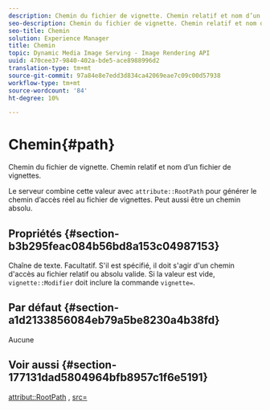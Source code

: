```yaml
---
description: Chemin du fichier de vignette. Chemin relatif et nom d’un fichier de vignettes.
seo-description: Chemin du fichier de vignette. Chemin relatif et nom d’un fichier de vignettes.
seo-title: Chemin
solution: Experience Manager
title: Chemin
topic: Dynamic Media Image Serving - Image Rendering API
uuid: 470cee37-9840-402a-bde5-ace8988996d2
translation-type: tm+mt
source-git-commit: 97a84e8e7edd3d834ca42069eae7c09c00d57938
workflow-type: tm+mt
source-wordcount: '84'
ht-degree: 10%

---
```



# Chemin{#path}

Chemin du fichier de vignette. Chemin relatif et nom d’un fichier de vignettes.

Le serveur combine cette valeur avec `attribute::RootPath` pour générer le chemin d’accès réel au fichier de vignettes. Peut aussi être un chemin absolu.

## Propriétés {#section-b3b295feac084b56bd8a153c04987153}

Chaîne de texte. Facultatif. S&#39;il est spécifié, il doit s&#39;agir d&#39;un chemin d&#39;accès au fichier relatif ou absolu valide. Si la valeur est vide, `vignette::Modifier` doit inclure la commande `vignette=`.

## Par défaut {#section-a1d2133856084eb79a5be8230a4b38fd}

Aucune

## Voir aussi {#section-177131dad5804964bfb8957c1f6e5191}

[attribut::RootPath](../../../../../ir-api/material-cat/image-rendering-api-ref/c-ir-material-catalog/c-ir-attributes-reference/r-ir-rootpath.md#reference-a4d7c96b62e14fcbad1740c702f160f3) ,  [src=](../../../../../ir-api/http-protocol/image-rendering-api-ref/c-ir-http-protocol-ref/c-ir-http-protocol-command-reference/r-ir-src.md#reference-62c98abad22149d68d405ed6aaff8272)
